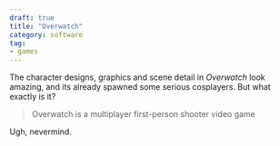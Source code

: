 ```yaml
---
draft: true
title: "Overwatch"
category: software
tag:
- games
---
```

The character designs, graphics and scene detail in *Overwatch* look amazing, and its already spawned some serious cosplayers. But what exactly is it?

> Overwatch is a multiplayer first-person shooter video game

Ugh, nevermind.

